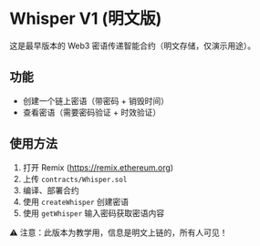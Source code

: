 # Whisper V1 (明文版)

这是最早版本的 Web3 密语传递智能合约（明文存储，仅演示用途）。

## 功能
- 创建一个链上密语（带密码 + 销毁时间）
- 查看密语（需要密码验证 + 时效验证）

## 使用方法
1. 打开 Remix (https://remix.ethereum.org)
2. 上传 `contracts/Whisper.sol`
3. 编译、部署合约
4. 使用 `createWhisper` 创建密语
5. 使用 `getWhisper` 输入密码获取密语内容

⚠️ 注意：此版本为教学用，信息是明文上链的，所有人可见！
